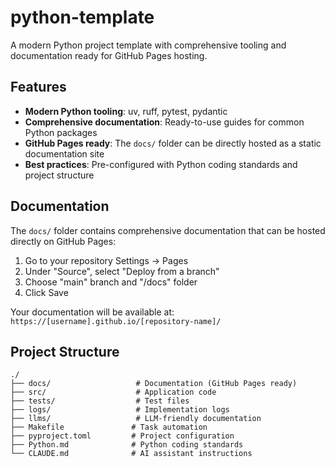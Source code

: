 # python-template

A modern Python project template with comprehensive tooling and documentation ready for GitHub Pages hosting.

## Features

- **Modern Python tooling**: uv, ruff, pytest, pydantic
- **Comprehensive documentation**: Ready-to-use guides for common Python packages
- **GitHub Pages ready**: The `docs/` folder can be directly hosted as a static documentation site
- **Best practices**: Pre-configured with Python coding standards and project structure

## Documentation

The `docs/` folder contains comprehensive documentation that can be hosted directly on GitHub Pages:

1. Go to your repository Settings → Pages
2. Under "Source", select "Deploy from a branch"
3. Choose "main" branch and "/docs" folder
4. Click Save

Your documentation will be available at: `https://[username].github.io/[repository-name]/`

## Project Structure

```
./
├── docs/                   # Documentation (GitHub Pages ready)
├── src/                    # Application code
├── tests/                  # Test files
├── logs/                   # Implementation logs
├── llms/                   # LLM-friendly documentation
├── Makefile               # Task automation
├── pyproject.toml         # Project configuration
├── Python.md              # Python coding standards
└── CLAUDE.md              # AI assistant instructions
```